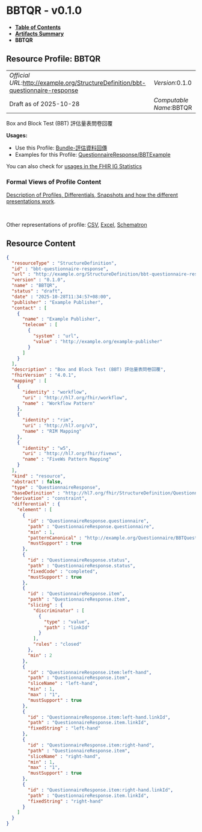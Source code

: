 # BBTQR - v0.1.0

* [**Table of Contents**](toc.md)
* [**Artifacts Summary**](artifacts.md)
* **BBTQR**

## Resource Profile: BBTQR 

| | |
| :--- | :--- |
| *Official URL*:http://example.org/StructureDefinition/bbt-questionnaire-response | *Version*:0.1.0 |
| Draft as of 2025-10-28 | *Computable Name*:BBTQR |

 
Box and Block Test (BBT) 評估量表問卷回覆 

**Usages:**

* Use this Profile: [Bundle-評估資料回傳](StructureDefinition-ReponseBundle.md)
* Examples for this Profile: [QuestionnaireResponse/BBTExample](QuestionnaireResponse-BBTExample.md)

You can also check for [usages in the FHIR IG Statistics](https://packages2.fhir.org/xig/fhir.example|current/StructureDefinition/bbt-questionnaire-response)

### Formal Views of Profile Content

 [Description of Profiles, Differentials, Snapshots and how the different presentations work](http://build.fhir.org/ig/FHIR/ig-guidance/readingIgs.html#structure-definitions). 

 

Other representations of profile: [CSV](StructureDefinition-bbt-questionnaire-response.csv), [Excel](StructureDefinition-bbt-questionnaire-response.xlsx), [Schematron](StructureDefinition-bbt-questionnaire-response.sch) 



## Resource Content

```json
{
  "resourceType" : "StructureDefinition",
  "id" : "bbt-questionnaire-response",
  "url" : "http://example.org/StructureDefinition/bbt-questionnaire-response",
  "version" : "0.1.0",
  "name" : "BBTQR",
  "status" : "draft",
  "date" : "2025-10-28T11:34:57+08:00",
  "publisher" : "Example Publisher",
  "contact" : [
    {
      "name" : "Example Publisher",
      "telecom" : [
        {
          "system" : "url",
          "value" : "http://example.org/example-publisher"
        }
      ]
    }
  ],
  "description" : "Box and Block Test (BBT) 評估量表問卷回覆",
  "fhirVersion" : "4.0.1",
  "mapping" : [
    {
      "identity" : "workflow",
      "uri" : "http://hl7.org/fhir/workflow",
      "name" : "Workflow Pattern"
    },
    {
      "identity" : "rim",
      "uri" : "http://hl7.org/v3",
      "name" : "RIM Mapping"
    },
    {
      "identity" : "w5",
      "uri" : "http://hl7.org/fhir/fivews",
      "name" : "FiveWs Pattern Mapping"
    }
  ],
  "kind" : "resource",
  "abstract" : false,
  "type" : "QuestionnaireResponse",
  "baseDefinition" : "http://hl7.org/fhir/StructureDefinition/QuestionnaireResponse",
  "derivation" : "constraint",
  "differential" : {
    "element" : [
      {
        "id" : "QuestionnaireResponse.questionnaire",
        "path" : "QuestionnaireResponse.questionnaire",
        "min" : 1,
        "patternCanonical" : "http://example.org/Questionnaire/BBTQuestionnaire",
        "mustSupport" : true
      },
      {
        "id" : "QuestionnaireResponse.status",
        "path" : "QuestionnaireResponse.status",
        "fixedCode" : "completed",
        "mustSupport" : true
      },
      {
        "id" : "QuestionnaireResponse.item",
        "path" : "QuestionnaireResponse.item",
        "slicing" : {
          "discriminator" : [
            {
              "type" : "value",
              "path" : "linkId"
            }
          ],
          "rules" : "closed"
        },
        "min" : 2
      },
      {
        "id" : "QuestionnaireResponse.item:left-hand",
        "path" : "QuestionnaireResponse.item",
        "sliceName" : "left-hand",
        "min" : 1,
        "max" : "1",
        "mustSupport" : true
      },
      {
        "id" : "QuestionnaireResponse.item:left-hand.linkId",
        "path" : "QuestionnaireResponse.item.linkId",
        "fixedString" : "left-hand"
      },
      {
        "id" : "QuestionnaireResponse.item:right-hand",
        "path" : "QuestionnaireResponse.item",
        "sliceName" : "right-hand",
        "min" : 1,
        "max" : "1",
        "mustSupport" : true
      },
      {
        "id" : "QuestionnaireResponse.item:right-hand.linkId",
        "path" : "QuestionnaireResponse.item.linkId",
        "fixedString" : "right-hand"
      }
    ]
  }
}

```
